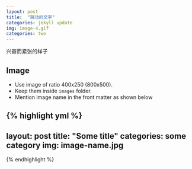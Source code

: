 ```yaml
---
layout: post
title:  "跳动的文字"
categories: jekyll update
img: image-4.gif
categories: two
---
```


兴奋而紧张的样子

## Image

- Use image of ratio 400x250 (800x500). 
- Keep them inside ``images`` folder.
- Mention image name in the front matter as shown below

{% highlight yml %}
---
layout: post
title:  "Some title"
categories: some category
img: image-name.jpg
---
{% endhighlight %}
